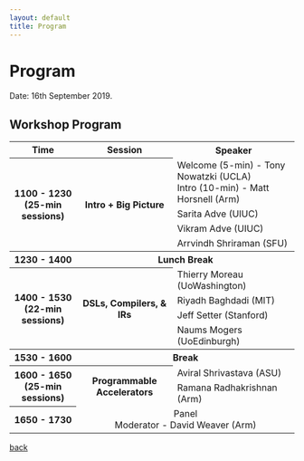 ```yaml
---
layout: default
title: Program
---
```


# Program 

Date: 16th September 2019.




<h2>Workshop Program</h2>

<table>
  <tr>
    <th>Time</th>
    <th>Session</th>
    <th>Speaker</th>
  </tr>
  <tr>
    <th rowspan="4">1100 - 1230<br>(25-min sessions)</th>
    <th rowspan="4">Intro + Big Picture</th>
    <td>Welcome (5-min) - Tony Nowatzki (UCLA) <br>Intro (10-min) - Matt Horsnell (Arm) </td>
  </tr>
  <tr>
    <td>Sarita Adve (UIUC)</td>
  </tr>
  <tr>
    <td>Vikram Adve (UIUC)</td>
  </tr>
  <tr>
    <td>Arrvindh Shriraman (SFU)</td>
  </tr>
  <tr>
    <th>1230 - 1400</th>
    <th colspan="2">Lunch Break</th>
  </tr>
  <tr>
    <th rowspan="4">1400 - 1530<br>(22-min sessions)</th>
    <th rowspan="4">DSLs, Compilers, & IRs</th>
    <td>Thierry Moreau (UoWashington)</td>
  </tr>
  <tr>
    <td>Riyadh Baghdadi (MIT)</td>
  </tr>
  <tr>
    <td>Jeff Setter (Stanford)</td>
  </tr>
  <tr>
    <td>Naums Mogers (UoEdinburgh)</td>
  </tr>
  <tr>
    <th>1530 - 1600</th>
    <th colspan="2">Break</th>
  </tr>
  <tr>
    <th rowspan="2">1600 - 1650<br>(25-min sessions)</th>
    <th rowspan="2">Programmable Accelerators</th>
    <td>Aviral Shrivastava (ASU)</td>
  </tr>
  <tr>
    <td>Ramana Radhakrishnan (Arm)</td>
  </tr>
  <tr>
    <th>1650 - 1730</th>
    <td colspan="2" align="center">Panel<br>Moderator - David Weaver (Arm)</td>
  </tr>
</table>




[back](./)
